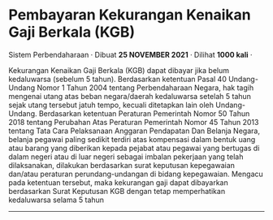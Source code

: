 Pembayaran Kekurangan Kenaikan Gaji Berkala (KGB)
=================================================

Sistem Perbendaharaan · Dibuat **25 NOVEMBER 2021** · Dilihat **1000 kali** ·

Kekurangan Kenaikan Gaji Berkala (KGB) dapat dibayar jika belum kedaluwarsa (sebelum 5 tahun). Berdasarkan ketentuan Pasal 40 Undang-Undang Nomor 1 Tahun 2004 tentang Perbendaharaan Negara, hak tagih mengenai utang atas beban negara/daerah kedaluwarsa setelah 5 tahun sejak utang tersebut jatuh tempo, kecuali ditetapkan lain oleh Undang-Undang. Berdasarkan ketentuan Peraturan Pemerintah Nomor 50 Tahun 2018 tentang Perubahan Atas Peraturan Pemerintah Nomor 45 Tahun 2013 tentang Tata Cara Pelaksanaan Anggaran Pendapatan Dan Belanja Negara, belanja pegawai paling sedikit terdiri atas kompensasi dalam bentuk uang atau barang yang diberikan kepada pejabat atau pegawai yang bertugas di dalam negeri atau di luar negeri sebagai imbalan pekerjaan yang telah dilaksanakan, dilakukan berdasarkan surat keputusan kepegawaian dan/atau peraturan perundang-undangan di bidang kepegawaian. Mengacu pada ketentuan tersebut, maka kekurangan gaji dapat dibayarkan berdasarkan Surat Keputusan KGB dengan tetap memperhatikan kedaluwarsa selama 5 tahun  

  
  
  

* * *